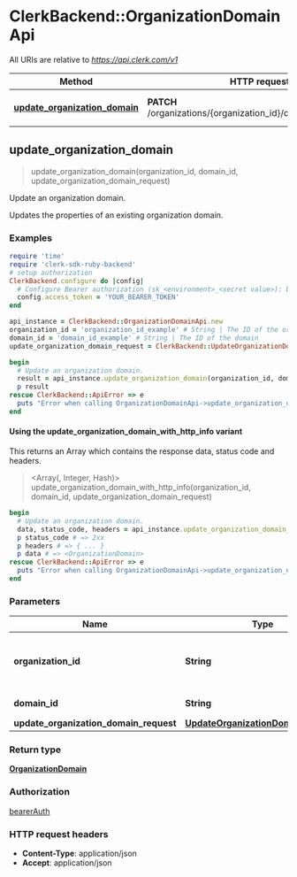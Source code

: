 # ClerkBackend::OrganizationDomainApi

All URIs are relative to *https://api.clerk.com/v1*

| Method | HTTP request | Description |
| ------ | ------------ | ----------- |
| [**update_organization_domain**](OrganizationDomainApi.md#update_organization_domain) | **PATCH** /organizations/{organization_id}/domains/{domain_id} | Update an organization domain. |


## update_organization_domain

> <OrganizationDomain> update_organization_domain(organization_id, domain_id, update_organization_domain_request)

Update an organization domain.

Updates the properties of an existing organization domain.

### Examples

```ruby
require 'time'
require 'clerk-sdk-ruby-backend'
# setup authorization
ClerkBackend.configure do |config|
  # Configure Bearer authorization (sk_<environment>_<secret value>): bearerAuth
  config.access_token = 'YOUR_BEARER_TOKEN'
end

api_instance = ClerkBackend::OrganizationDomainApi.new
organization_id = 'organization_id_example' # String | The ID of the organization the domain belongs to
domain_id = 'domain_id_example' # String | The ID of the domain
update_organization_domain_request = ClerkBackend::UpdateOrganizationDomainRequest.new # UpdateOrganizationDomainRequest | 

begin
  # Update an organization domain.
  result = api_instance.update_organization_domain(organization_id, domain_id, update_organization_domain_request)
  p result
rescue ClerkBackend::ApiError => e
  puts "Error when calling OrganizationDomainApi->update_organization_domain: #{e}"
end
```

#### Using the update_organization_domain_with_http_info variant

This returns an Array which contains the response data, status code and headers.

> <Array(<OrganizationDomain>, Integer, Hash)> update_organization_domain_with_http_info(organization_id, domain_id, update_organization_domain_request)

```ruby
begin
  # Update an organization domain.
  data, status_code, headers = api_instance.update_organization_domain_with_http_info(organization_id, domain_id, update_organization_domain_request)
  p status_code # => 2xx
  p headers # => { ... }
  p data # => <OrganizationDomain>
rescue ClerkBackend::ApiError => e
  puts "Error when calling OrganizationDomainApi->update_organization_domain_with_http_info: #{e}"
end
```

### Parameters

| Name | Type | Description | Notes |
| ---- | ---- | ----------- | ----- |
| **organization_id** | **String** | The ID of the organization the domain belongs to |  |
| **domain_id** | **String** | The ID of the domain |  |
| **update_organization_domain_request** | [**UpdateOrganizationDomainRequest**](UpdateOrganizationDomainRequest.md) |  |  |

### Return type

[**OrganizationDomain**](OrganizationDomain.md)

### Authorization

[bearerAuth](../README.md#bearerAuth)

### HTTP request headers

- **Content-Type**: application/json
- **Accept**: application/json

